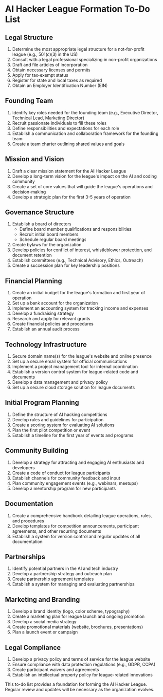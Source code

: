 # AI Hacker League Formation To-Do List

## Legal Structure
1. Determine the most appropriate legal structure for a not-for-profit league (e.g., 501(c)(3) in the US)
2. Consult with a legal professional specializing in non-profit organizations
3. Draft and file articles of incorporation
4. Obtain necessary licenses and permits
5. Apply for tax-exempt status
6. Register for state and local taxes as required
7. Obtain an Employer Identification Number (EIN)

## Founding Team
1. Identify key roles needed for the founding team (e.g., Executive Director, Technical Lead, Marketing Director)
2. Recruit passionate individuals to fill these roles
3. Define responsibilities and expectations for each role
4. Establish a communication and collaboration framework for the founding team
5. Create a team charter outlining shared values and goals

## Mission and Vision
1. Draft a clear mission statement for the AI Hacker League
2. Develop a long-term vision for the league's impact on the AI and coding community
3. Create a set of core values that will guide the league's operations and decision-making
4. Develop a strategic plan for the first 3-5 years of operation

## Governance Structure
1. Establish a board of directors
   - Define board member qualifications and responsibilities
   - Recruit initial board members
   - Schedule regular board meetings
2. Create bylaws for the organization
3. Develop policies for conflict of interest, whistleblower protection, and document retention
4. Establish committees (e.g., Technical Advisory, Ethics, Outreach)
5. Create a succession plan for key leadership positions

## Financial Planning
1. Create an initial budget for the league's formation and first year of operation
2. Set up a bank account for the organization
3. Implement an accounting system for tracking income and expenses
4. Develop a fundraising strategy
5. Research and apply for relevant grants
6. Create financial policies and procedures
7. Establish an annual audit process

## Technology Infrastructure
1. Secure domain name(s) for the league's website and online presence
2. Set up a secure email system for official communications
3. Implement a project management tool for internal coordination
4. Establish a version control system for league-related code and documents
5. Develop a data management and privacy policy
6. Set up a secure cloud storage solution for league documents

## Initial Program Planning
1. Define the structure of AI hacking competitions
2. Develop rules and guidelines for participation
3. Create a scoring system for evaluating AI solutions
4. Plan the first pilot competition or event
5. Establish a timeline for the first year of events and programs

## Community Building
1. Develop a strategy for attracting and engaging AI enthusiasts and developers
2. Create a code of conduct for league participants
3. Establish channels for community feedback and input
4. Plan community engagement events (e.g., webinars, meetups)
5. Develop a mentorship program for new participants

## Documentation
1. Create a comprehensive handbook detailing league operations, rules, and procedures
2. Develop templates for competition announcements, participant agreements, and other recurring documents
3. Establish a system for version control and regular updates of all documentation

## Partnerships
1. Identify potential partners in the AI and tech industry
2. Develop a partnership strategy and outreach plan
3. Create partnership agreement templates
4. Establish a system for managing and evaluating partnerships

## Marketing and Branding
1. Develop a brand identity (logo, color scheme, typography)
2. Create a marketing plan for league launch and ongoing promotion
3. Develop a social media strategy
4. Create promotional materials (website, brochures, presentations)
5. Plan a launch event or campaign

## Legal Compliance
1. Develop a privacy policy and terms of service for the league website
2. Ensure compliance with data protection regulations (e.g., GDPR, CCPA)
3. Create participant waivers and agreements
4. Establish an intellectual property policy for league-related innovations

This to-do list provides a foundation for forming the AI Hacker League. Regular review and updates will be necessary as the organization evolves.
